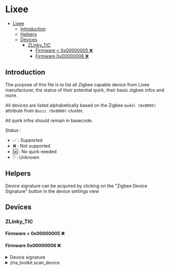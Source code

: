 # Lixee

- [Lixee](#lixee)
  - [Introduction](#introduction)
  - [Helpers](#helpers)
  - [Devices](#devices)
    - [ZLinky_TIC](#zlinky_tic)
      - [Firmware < 0x00000005 ❌](#firmware-0x00000005-)
      - [Firmware 0x00000006 ❌](#firmware-0x00000006-)

## Introduction

The purpose of this file is to list all Zigbee capable device from Lixee manufacturer, the status of their potential quirk, their basic zigbee infos and more.

All devices are listed alphabetically based on the Zigbee `model (0x0005)` attribute from `Basic (0x0000)` cluster.

All quirk infos should remain in basecode.

Status :

- ✅ : Supported
- ❌ : Not supported
- 🆗 : No quirk needed
- ❔ : Unknown

## Helpers

Device signature can be acquired by clicking on the "Zigbee Device Signature" button in the device settings view

## Devices

### ZLinky_TIC

#### Firmware < 0x00000005 ❌

#### Firmware 0x00000006 ❌

<details>
    <summary>Device signature</summary>

```json
{
  "node_descriptor": "NodeDescriptor(logical_type=<LogicalType.Router: 1>, complex_descriptor_available=0, user_descriptor_available=0, reserved=0, aps_flags=0, frequency_band=<FrequencyBand.Freq2400MHz: 8>, mac_capability_flags=<MACCapabilityFlags.AllocateAddress|RxOnWhenIdle|MainsPowered|FullFunctionDevice: 142>, manufacturer_code=4151, maximum_buffer_size=127, maximum_incoming_transfer_size=100, server_mask=11264, maximum_outgoing_transfer_size=100, descriptor_capability_field=<DescriptorCapability.NONE: 0>, *allocate_address=True, *is_alternate_pan_coordinator=False, *is_coordinator=False, *is_end_device=False, *is_full_function_device=True, *is_mains_powered=True, *is_receiver_on_when_idle=True, *is_router=True, *is_security_capable=False)",
  "endpoints": {
    "1": {
      "profile_id": 260,
      "device_type": "0x0053",
      "in_clusters": [
        "0x0000",
        "0x0003",
        "0x0702",
        "0x0b01",
        "0x0b04",
        "0xff66"
      ],
      "out_clusters": ["0x0019"]
    },
    "242": {
      "profile_id": 41440,
      "device_type": "0x0061",
      "in_clusters": ["0x0021"],
      "out_clusters": ["0x0021"]
    }
  },
  "manufacturer": "LiXee",
  "model": "ZLinky_TIC",
  "class": "zigpy.device.Device"
}
```

</details>

<details>
    <summary>zha_toolkit.scan_device</summary>

```json
{
  "ieee": "OMITTED",
  "nwk": "OMITTED",
  "model": "ZLinky_TIC",
  "manufacturer": "LiXee",
  "manufacturer_id": "0x4151",
  "endpoints": [
    {
      "id": 1,
      "device_type": "0x0053",
      "profile": "0x0104",
      "in_clusters": {
        "0x0000": {
          "cluster_id": "0x0000",
          "title": "Basic",
          "name": "basic",
          "attributes": {},
          "commands_received": {},
          "commands_generated": {}
        },
        "0x0003": {
          "cluster_id": "0x0003",
          "title": "Identify",
          "name": "identify",
          "attributes": {},
          "commands_received": {},
          "commands_generated": {}
        },
        "0x0702": {
          "cluster_id": "0x0702",
          "title": "Metering",
          "name": "smartenergy_metering",
          "attributes": {},
          "commands_received": {},
          "commands_generated": {}
        },
        "0x0b01": {
          "cluster_id": "0x0b01",
          "title": "Meter Identification",
          "name": "meter_id",
          "attributes": {},
          "commands_received": {},
          "commands_generated": {}
        },
        "0x0b04": {
          "cluster_id": "0x0b04",
          "title": "Electrical Measurement",
          "name": "electrical_measurement",
          "attributes": {},
          "commands_received": {},
          "commands_generated": {}
        },
        "0xff66": {
          "cluster_id": "0xff66",
          "title": "Manufacturer Specific",
          "name": "manufacturer_specific",
          "attributes": {},
          "commands_received": {},
          "commands_generated": {}
        }
      },
      "out_clusters": {
        "0x0019": {
          "cluster_id": "0x0019",
          "title": "Ota",
          "name": "ota",
          "attributes": {},
          "commands_received": {},
          "commands_generated": {}
        }
      }
    },
    {
      "id": 242,
      "device_type": "0x0061",
      "profile": "0xa1e0"
    }
  ]
}
```

</details>
